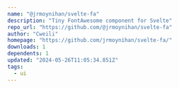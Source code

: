 ```yaml
---
name: "@jrmoynihan/svelte-fa"
description: "Tiny FontAwesome component for Svelte"
repo_url: "https://github.com/@jrmoynihan/svelte-fa"
author: "Cweili"
homepage: "https://github.com/jrmoynihan/svelte-fa/"
downloads: 1
dependents: 1
updated: "2024-05-26T11:05:34.851Z"
tags: 
  - ui
---
```

